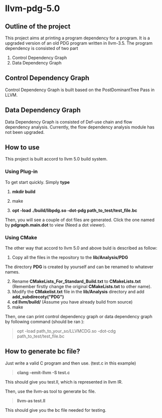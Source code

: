 # llvm-pdg-5.0

## Outline of the project

This project aims at printing a program dependency for a program. It is a upgraded version of an old PDG program written in llvm-3.5.
The program dependency is consisted of two part 
  1. Control Dependency Graph
  2. Data Dependency Graph

## Control Dependency Graph
Control Dependency Graph is built based on the PostDominantTree Pass in LLVM. 

## Data Dependency Graph
Data Dependency Graph is consisted of Def-use chain and flow dependency analysis. 
Currently, the flow dependency analysis module has not been upgraded.  

## How to use
This project is built accord to llvm 5.0 build system. 

### Using Plug-in 
To get start quickly. Simply **type** 

1. **mkdir build**

2. make

3. **opt -load ./build/libpdg.so -dot-pdg path_to_test/test_file.bc**

Then, you will see a couple of dot files are generated. Click the one named by **pdgraph.main.dot** to view (Need a dot viewer).

### Using CMake

The other way that accord to llvm 5.0 and above buld is described as follow:

1. Copy all the files in the repository to the **lib/Analysis/PDG** 

The directory **PDG** is created by yourself and can be renamed to whatever names.

2. Rename **CMakeLists_For_Standard_Build.txt** to **CMakeLists.txt** (Remember firstly change the original **CMakeLists.txt** to other name).
3. Modify the **CMakelist.txt** file in the **lib/Analysis** directory and add **add_subdirecoty("PDG")**
4. **cd llvm/build/** (Assume you have already build from source)
5. make

Then, one can print control dependency graph or data dependency graph by following command (should be ran ):

> opt -load path_to_your_so/LLVMCDG.so -dot-cdg path_to_test/test_file.bc 

## How to generate bc file?
Just write a valid C program and then use. (test.c in this example)

> **clang -emit-llvm -S test.c**

This should give you test.ll, which is represented in llvm IR. 

Then, use the llvm-as tool to generate bc file.

> **llvm-as test.ll** 

This should give you the bc file needed for testing.
